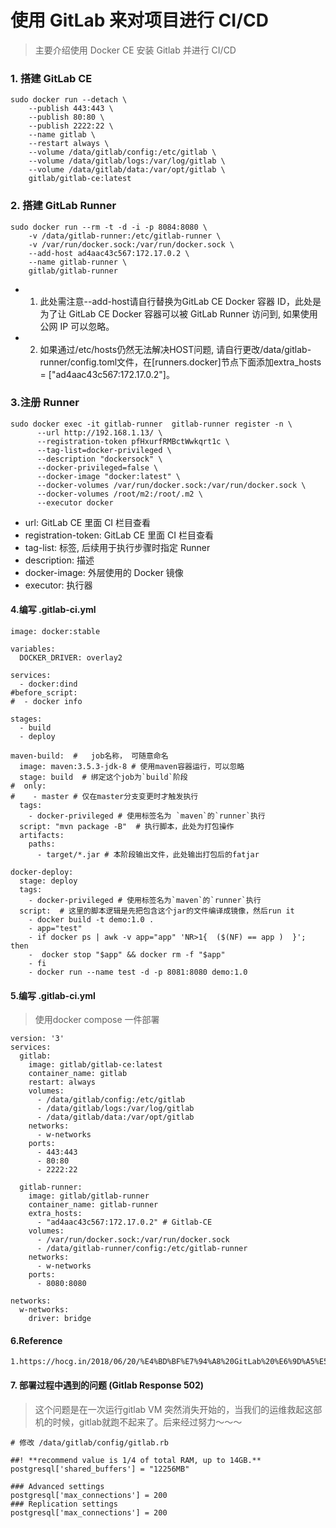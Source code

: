 # 使用 GitLab 来对项目进行 CI/CD
> 主要介绍使用 Docker CE 安装 Gitlab 并进行 CI/CD

### 1. 搭建 GitLab CE
```
sudo docker run --detach \
    --publish 443:443 \
    --publish 80:80 \
    --publish 2222:22 \
    --name gitlab \
    --restart always \
    --volume /data/gitlab/config:/etc/gitlab \
    --volume /data/gitlab/logs:/var/log/gitlab \
    --volume /data/gitlab/data:/var/opt/gitlab \
    gitlab/gitlab-ce:latest
```
### 2. 搭建 GitLab Runner
```
sudo docker run --rm -t -d -i -p 8084:8080 \
    -v /data/gitlab-runner:/etc/gitlab-runner \
    -v /var/run/docker.sock:/var/run/docker.sock \
    --add-host ad4aac43c567:172.17.0.2 \
    --name gitlab-runner \
    gitlab/gitlab-runner
```
- 1. 此处需注意--add-host请自行替换为GitLab CE Docker 容器 ID，此处是为了让 GitLab CE Docker 容器可以被 GitLab Runner 访问到, 如果使用公网 IP 可以忽略。
- 2. 如果通过/etc/hosts仍然无法解决HOST问题, 请自行更改/data/gitlab-runner/config.toml文件，在[runners.docker]节点下面添加extra_hosts = ["ad4aac43c567:172.17.0.2"]。

### 3.注册 Runner
```
sudo docker exec -it gitlab-runner  gitlab-runner register -n \
      --url http://192.168.1.13/ \
      --registration-token pfHxurfRMBctWwkqrt1c \
      --tag-list=docker-privileged \
      --description "dockersock" \
      --docker-privileged=false \
      --docker-image "docker:latest" \
      --docker-volumes /var/run/docker.sock:/var/run/docker.sock \
      --docker-volumes /root/m2:/root/.m2 \
      --executor docker
```

- url: GitLab CE 里面 CI 栏目查看
- registration-token: GitLab CE 里面 CI 栏目查看
- tag-list: 标签, 后续用于执行步骤时指定 Runner
- description: 描述
- docker-image: 外层使用的 Docker 镜像
- executor: 执行器

#### 4.编写 .gitlab-ci.yml

```
image: docker:stable

variables:
  DOCKER_DRIVER: overlay2

services:
  - docker:dind
#before_script:
#  - docker info

stages:
  - build
  - deploy

maven-build:  #   job名称， 可随意命名
  image: maven:3.5.3-jdk-8 # 使用maven容器运行，可以忽略
  stage: build  # 绑定这个job为`build`阶段
#  only:
#    - master # 仅在master分支变更时才触发执行
  tags:
    - docker-privileged # 使用标签名为 `maven`的`runner`执行
  script: "mvn package -B"  # 执行脚本，此处为打包操作
  artifacts:
    paths:
      - target/*.jar # 本阶段输出文件，此处输出打包后的fatjar

docker-deploy:
  stage: deploy
  tags:
    - docker-privileged # 使用标签名为`maven`的`runner`执行
  script:  # 这里的脚本逻辑是先把包含这个jar的文件编译成镜像，然后run it
    - docker build -t demo:1.0 .
    - app="test"
    - if docker ps | awk -v app="app" 'NR>1{  ($(NF) == app )  }'; then
    -  docker stop "$app" && docker rm -f "$app"
    - fi
    - docker run --name test -d -p 8081:8080 demo:1.0
```

#### 5.编写 .gitlab-ci.yml
> 使用docker compose 一件部署

```
version: '3'
services:
  gitlab:
    image: gitlab/gitlab-ce:latest
    container_name: gitlab
    restart: always
    volumes:
      - /data/gitlab/config:/etc/gitlab
      - /data/gitlab/logs:/var/log/gitlab
      - /data/gitlab/data:/var/opt/gitlab
    networks:
      - w-networks
    ports:
      - 443:443
      - 80:80
      - 2222:22

  gitlab-runner:
    image: gitlab/gitlab-runner
    container_name: gitlab-runner
    extra_hosts:
      - "ad4aac43c567:172.17.0.2" # Gitlab-CE
    volumes:
      - /var/run/docker.sock:/var/run/docker.sock
      - /data/gitlab-runner/config:/etc/gitlab-runner
    networks:
      - w-networks
    ports:
      - 8080:8080

networks:
  w-networks:
    driver: bridge
```

#### 6.Reference

```
1.https://hocg.in/2018/06/20/%E4%BD%BF%E7%94%A8%20GitLab%20%E6%9D%A5%E5%AF%B9%20Spring%20Boot%20%E9%A1%B9%E7%9B%AE%E8%BF%9B%E8%A1%8C%20CI:CD/
```

#### 7. 部署过程中遇到的问题 (Gitlab Response 502)
> 这个问题是在一次运行gitlab VM 突然消失开始的，当我们的运维救起这部机的时候，gitlab就跑不起来了。后来经过努力～～～

```
# 修改 /data/gitlab/config/gitlab.rb

##! **recommend value is 1/4 of total RAM, up to 14GB.**
postgresql['shared_buffers'] = "12256MB"

### Advanced settings
postgresql['max_connections'] = 200
### Replication settings
postgresql['max_connections'] = 200
```